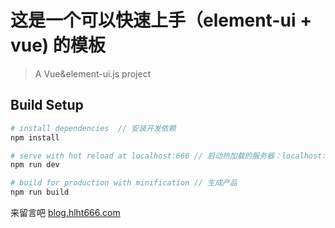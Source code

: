 # 这是一个可以快速上手（element-ui + vue) 的模板

> A Vue&element-ui.js project

## Build Setup

``` bash
# install dependencies  // 安装开发依赖
npm install

# serve with hot reload at localhost:666 // 启动热加载的服务器：localhost:666
npm run dev

# build for production with minification // 生成产品
npm run build
```

来留言吧 [blog.hlht666.com](blog.hlht666.com)
